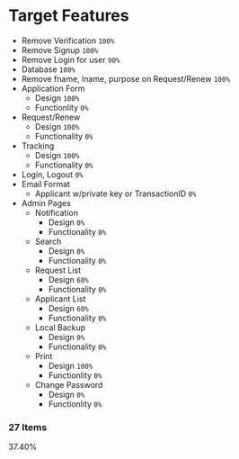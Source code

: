 # Target Features
* Remove Verification `100%`
* Remove Signup `100%`
* Remove Login for user `90%`
* Database `100%`
* Remove fname, lname, purpose on Request/Renew `100%`
* Application Form
    * Design `100%`
    * Functionlity `0%`
* Request/Renew
    * Design `100%`
    * Functionality `0%`
* Tracking
    * Design `100%`
    * Functionality `0%`
* Login, Logout `0%`
* Email Format
    * Applicant w/private key or TransactionID `0%`
* Admin Pages
    * Notification
        * Design `0%`
        * Functionality `0%`
    * Search
        * Design `0%`
        * Functionality `0%`
    * Request List
        * Design `60%`
        * Functionality `0%`
    * Applicant List
        * Design `60%`
        * Functionality `0%`
    * Local Backup
        * Design `0%`
        * Functionality `0%`
    * Print
        * Design `100%`
        * Functionlity `0%`
    * Change Password
        * Design `0%`
        * Functionlity `0%`
### 27 Items
37.40%